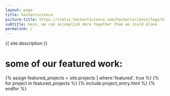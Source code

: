 ```yaml
---
layout: page
title: hackartscience
picture-title: https://static.hackartscience.com/hackartscience/logo/hackartscience.svg
subtitle: here, we can accomplish more together than we could alone
permalink: /
---
```


{{ site.description }}

some of our featured work:
==========================

{% assign featured_projects = site.projects | where:'featured', true %}
{% for project in featured_projects %}
  {% include project_entry.html %}
{% endfor %}
